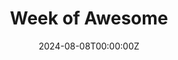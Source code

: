 ---
title: "Week of Awesome"
date: 2024-08-08T00:00:00Z
draft: false
url: "/events/weekofawesome"
layout: woa
---